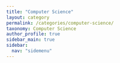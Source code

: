 ```yaml
---
title: "Computer Science"
layout: category
permalink: /categories/computer-science/
taxonomy: Computer Science
author_profile: true
sidebar_main: true
sidebar:
  nav: "sidemenu"
---
```

